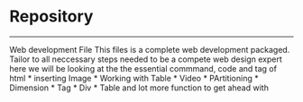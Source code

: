 # Repository
<hr>
Web development File
This files is a complete web development packaged.
Tailor to all neccessary steps needed to be a compete web design expert
here we will be looking at the the essential commmand, code and tag of html
* inserting Image
* Working with Table
* Video
* PArtitioning
* Dimension
* Tag
* Div
* Table
and lot more function to get ahead with
